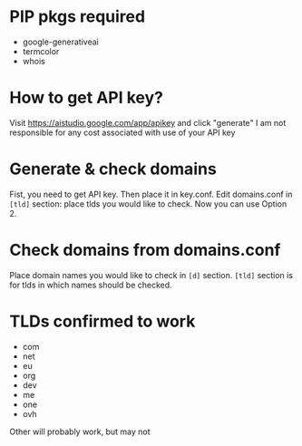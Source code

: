 # PIP pkgs required
- google-generativeai
- termcolor
- whois

# How to get API key?
Visit https://aistudio.google.com/app/apikey and click "generate"
I am not responsible for any cost associated with use of your API key

# Generate & check domains
Fist, you need to get API key. Then place it in key.conf. Edit domains.conf in `[tld]` section: place tlds you would like to check. Now you can use Option 2.

# Check domains from domains.conf
Place domain names you would like to check in `[d]` section. `[tld]` section is for tlds in which names should be checked.

# TLDs confirmed to work
- com
- net
- eu
- org
- dev
- me
- one
- ovh

Other will probably work, but may not
